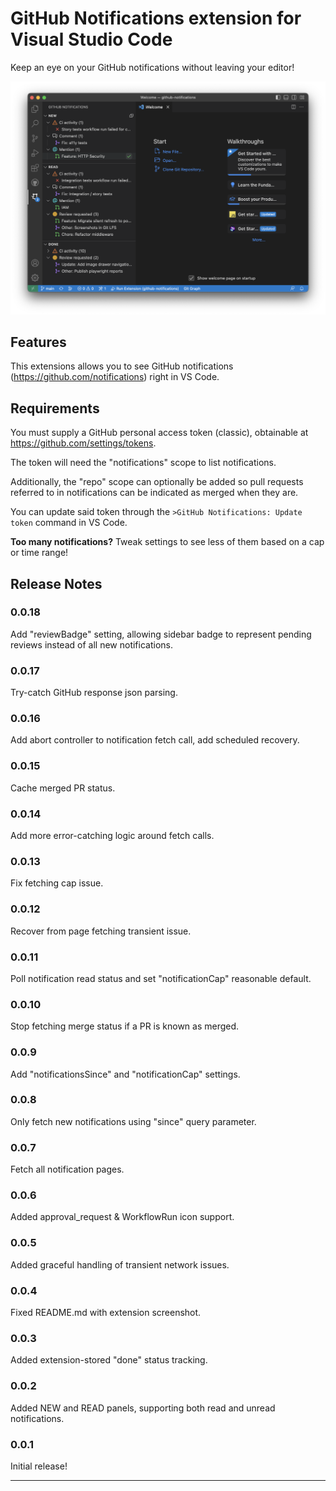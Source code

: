 # GitHub Notifications extension for Visual Studio Code

Keep an eye on your GitHub notifications without leaving your editor!

![GitHub Notifications extension screenshot](resources/screenshot.png?raw=true)

## Features

This extensions allows you to see GitHub notifications (https://github.com/notifications) right in VS Code.

## Requirements

You must supply a GitHub personal access token (classic), obtainable at https://github.com/settings/tokens.

The token will need the "notifications" scope to list notifications.

Additionally, the "repo" scope can optionally be added so pull requests referred to in notifications can be indicated as merged when they are.

You can update said token through the `>GitHub Notifications: Update token` command in VS Code.

**Too many notifications?** Tweak settings to see less of them based on a cap or time range!

## Release Notes

### 0.0.18

Add "reviewBadge" setting, allowing sidebar badge to represent pending reviews instead of all new notifications.

### 0.0.17

Try-catch GitHub response json parsing.

### 0.0.16

Add abort controller to notification fetch call, add scheduled recovery.

### 0.0.15

Cache merged PR status.

### 0.0.14

Add more error-catching logic around fetch calls.

### 0.0.13

Fix fetching cap issue.

### 0.0.12

Recover from page fetching transient issue.

### 0.0.11

Poll notification read status and set "notificationCap" reasonable default.

### 0.0.10

Stop fetching merge status if a PR is known as merged.

### 0.0.9

Add "notificationsSince" and "notificationCap" settings.

### 0.0.8

Only fetch new notifications using "since" query parameter.

### 0.0.7

Fetch all notification pages.

### 0.0.6

Added approval_request & WorkflowRun icon support.

### 0.0.5

Added graceful handling of transient network issues.

### 0.0.4

Fixed README.md with extension screenshot.

### 0.0.3

Added extension-stored "done" status tracking.

### 0.0.2

Added NEW and READ panels, supporting both read and unread notifications.

### 0.0.1

Initial release!

---
